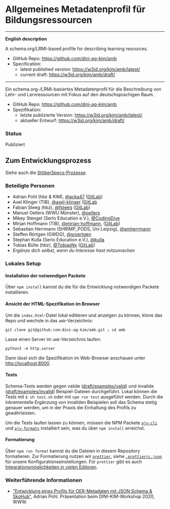 # Allgemeines Metadatenprofil für Bildungsressourcen

---

**English description**

A schema.org/LRMI-based profile for describing learning resources.

- GitHub Repo: <https://github.com/dini-ag-kim/amb>
- Specification:
  - latest published version: <https://w3id.org/kim/amb/latest/>
  - current draft: https://w3id.org/kim/amb/draft/


---

Ein schema.org-/LRMI-basiertes Metadatenprofil für die Beschreibung von Lehr-
und Lernressourcen mit Fokus auf den deutschsprachigen Raum.

- GitHub Repo: <https://github.com/dini-ag-kim/amb>
- Spezifikation:
  - letzte publizierte Version: <https://w3id.org/kim/amb/latest/>
  - aktueller Entwurf: <https://w3id.org/kim/amb/draft/>

### Status

Publiziert

## Zum Entwicklungsprozess

Siehe auch die
[StöberSpecs-Prozesse](https://github.com/dini-ag-kim/oer-stoeberspecs).

### Beteiligte Personen

- Adrian Pohl (hbz & KIM), [@acka47](https://github.com/acka47)
  ([GitLab](https://gitlab.com/acka47))
- Axel Klinger (TIB), [@axel-klinger](https://github.com/axel-klinger)
  ([GitLab](https://gitlab.com/axel-klinger)
- Fabian Steeg (hbz), [@fsteeg](https://github.com/fsteeg)
  ([GitLab](https://gitlab.com/fsteeg))
- Manuel Oellers (WWU Münster), [@oellers](https://github.com/oellers)
- Mikey Stengel (Serlo Education e.V.),
  [@CodingDive](https://github.com/CodingDive)
- Mirjan Hoffmann (TIB), [@mirjan-hoffmann](https://github.com/mirjan-hoffmann),
  ([GitLab](https://gitlab.com/mirjan))
- Sebastian Herrmann (SHRIMP_PODS, Uni Leipzig),
  [@smherrmann](https://github.com/smherrmann)
- Steffen Rörtgen (GWDG), [@sroertgen](https://github.com/sroertgen)
- Stephan Kulla (Serlo Education e.V.), [@kulla](https://github.com/kulla)
- Tobias Bülte (hbz), [@TobiasNx](https://github.com/TobiasNx)
  ([GitLab](https://gitlab.com/TobiasNx))
- _Ergänze dich selbst, wenn du Interesse hast mitzumachen_

### Lokales Setup

#### Installation der notwendigen Packete

Über `npm install` kannst du die für die Entwicklung notwendigen Packete
installieren.

#### Ansicht der HTML-Spezifikation im Browser

Um die `index.html`-Datei lokal editieren und anzeigen zu können, klone das Repo
und wechsle in das `amb`-Verzeichnis:

`git clone git@github.com:dini-ag-kim/amb.git ; cd amb`

Lasse einen Server im `amb`-Verzeichnis laufen:

`python3 -m http.server`

Dann lässt sich die Spezifikation im Web-Browser anschauen unter
[http://localhost:8000](http://localhost:8000).

#### Tests

Schema-Tests werden gegen valide
([draft/examples/valid](https://github.com/dini-ag-kim/amb/tree/master/draft/examples/valid))
und invalide
([draft/examples/invalid](https://github.com/dini-ag-kim/amb/tree/master/draft/examples/invalid))
Beispiel-Dateien durchgeführt. Lokal können die Tests mit `$ sh test.sh` oder
mit `npm run test` ausgeführt werden. Durch die inkrementelle Ergänzung von
invaliden Beispielen soll das Schema stetig genauer werden, um in der Praxis die
Einhaltung des Profils zu gewährleisten.

Um die Tests laufen lassen zu können, müssen die NPM Packete
[`ajv-cli`](https://www.npmjs.com/package/ajv-cli) und
[`ajv-formats`](https://www.npmjs.com/package/ajv-formats) installiert sein, was
du über `npm install` erreichst.

#### Formatierung

Über `npm run format` kannst du die Dateien in diesem Repository formatieren.
Zur Formatierung nutzen wir [`prettier`](https://prettier.io/), siehe
[`.prettierrc.json`](./.prettierrc.json) für unsere Konfigurationseinstellungen.
Für `prettier` gibt es auch
[Integrationsmöglichkeiten in vielen Editoren](https://prettier.io/docs/en/editors.html).

### Weiterführende Informationen

- ["Entwicklung eines Profils für OER-Metadaten mit JSON Schema & SkoHub"](http://slides.lobid.org/kim-ws-2020/),
  Adrian Pohl. Präsentation beim DINI-KIM-Workshop 2020, WWW.
